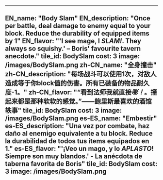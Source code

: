 ---

EN_name: "Body Slam"
EN_description: "Once per battle, deal damage to enemy equal to your block.  Reduce the durability of equipped items by 1"
EN_flavor: "'I see mage, I *SLAM!*. They always so squishy.' – Boris' favourite tavern anecdote."
tile_id: BodySlam
cost: 3
image: /images/BodySlam.png
zh-CN_name: "全身撞击"
zh-CN_description: "每场战斗可以使用1次，对敌人造成等于你block值的伤害。所有已装备的物品耐久度-1。"
zh-CN_flavor: "“看到法师我就直接*嘭！*。撞起来都是那种软软的感觉。”——鲍里斯最喜欢的酒馆轶事"
tile_id: BodySlam
cost: 3
image: /images/BodySlam.png
es-ES_name: "Embestir"
es-ES_description: "Una vez por combate, haz daño al enemigo equivalente a tu block. Reduce la durabilidad de todos tus ítems equipados en 1."
es-ES_flavor: "'¡Veo un mago, y lo *APLASTO*! Siempre son muy blandos.' - La anécdota de taberna favorita de Boris"
tile_id: BodySlam
cost: 3
image: /images/BodySlam.png
---
